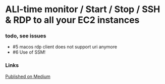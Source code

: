 # ALl-time monitor / Start / Stop / SSH & RDP to all your EC2 instances

### todo, see issues
- #5 macos rdp client does not support uri anymore
- #6 Use of SSM!

### Links

[Published on Medium](https://medium.com/@thierryturpin/all-time-monitor-start-stop-ssh-rdp-to-all-your-ec2-instances-377c5169482d)


